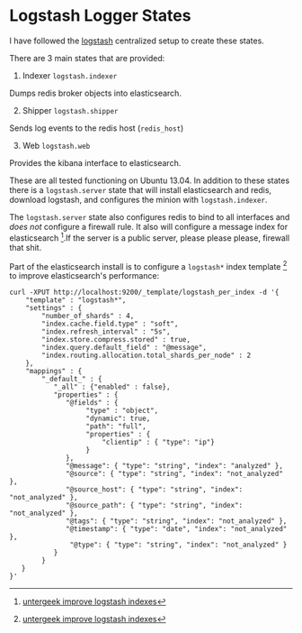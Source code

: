 # Logstash Logger States

I have followed the [logstash](http://logstash.net/docs/1.2.1/tutorials/getting-started-centralized) centralized setup to create these states.

There are 3 main states that are provided:

1. Indexer `logstash.indexer`

  Dumps redis broker objects into elasticsearch.

2. Shipper `logstash.shipper`

  Sends log events to the redis host (`redis_host`)

3. Web `logstash.web`

  Provides the kibana interface to elasticsearch.

These are all tested functioning on Ubuntu 13.04. In addition to these states there is a `logstash.server` state that will install elasticsearch and redis, download logstash, and configures the minion with `logstash.indexer`.

The `logstash.server` state also configures redis to bind to all interfaces and *does not* configure a firewall rule. It also will configure a message index for elasticsearch [^1].If the server is a public server, please please please, firewall that shit.

Part of the elasticsearch install is to configure a `logstash*` index template [^1] to improve elasticsearch's performance:

    curl -XPUT http://localhost:9200/_template/logstash_per_index -d '{
        "template" : "logstash*",
        "settings" : {
            "number_of_shards" : 4,
            "index.cache.field.type" : "soft",
            "index.refresh_interval" : "5s",
            "index.store.compress.stored" : true,
            "index.query.default_field" : "@message",
            "index.routing.allocation.total_shards_per_node" : 2
        },
        "mappings" : {
            "_default_" : {
               "_all" : {"enabled" : false},
               "properties" : {
                  "@fields" : {
                       "type" : "object",
                       "dynamic": true,
                       "path": "full",
                       "properties" : {
                           "clientip" : { "type": "ip"}
                       }
                  },
                  "@message": { "type": "string", "index": "analyzed" },
                  "@source": { "type": "string", "index": "not_analyzed" },
                  "@source_host": { "type": "string", "index": "not_analyzed" },
                  "@source_path": { "type": "string", "index": "not_analyzed" },
                  "@tags": { "type": "string", "index": "not_analyzed" },
                  "@timestamp": { "type": "date", "index": "not_analyzed" },
                   "@type": { "type": "string", "index": "not_analyzed" }
               }
            }
       }
    }'

[^1]: [untergeek improve logstash indexes](http://untergeek.com/2012/09/20/using-templates-to-improve-elasticsearch-caching-with-logstash/)